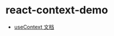 # react-context-demo
- [useContext 文档](https://react.docschina.org/docs/hooks-reference.html#usereducer)

